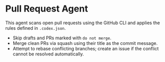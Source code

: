 # Pull Request Agent

This agent scans open pull requests using the GitHub CLI and applies the rules defined in `.codex.json`.

- Skip drafts and PRs marked with `do not merge`.
- Merge clean PRs via squash using their title as the commit message.
- Attempt to rebase conflicting branches; create an issue if the conflict cannot be resolved automatically.
